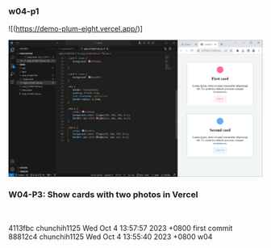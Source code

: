 ### w04-p1

![(https://demo-plum-eight.vercel.app/)]

![](w04-p1.PNG)

### W04-P3: Show cards with two photos in Vercel

![]()

4113fbc chunchih1125 Wed Oct 4 13:57:57 2023 +0800 first commit
88812c4 chunchih1125 Wed Oct 4 13:55:40 2023 +0800 w04
